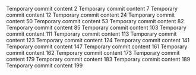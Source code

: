 Temporary commit content 2
Temporary commit content 7
Temporary commit content 12
Temporary commit content 24
Temporary commit content 50
Temporary commit content 53
Temporary commit content 82
Temporary commit content 85
Temporary commit content 103
Temporary commit content 111
Temporary commit content 113
Temporary commit content 123
Temporary commit content 124
Temporary commit content 141
Temporary commit content 147
Temporary commit content 161
Temporary commit content 162
Temporary commit content 173
Temporary commit content 179
Temporary commit content 183
Temporary commit content 189
Temporary commit content 199
